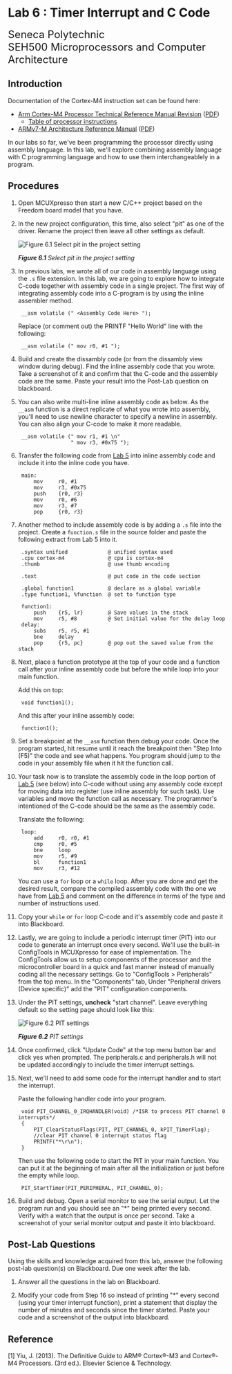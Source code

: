 # Lab 6 : Timer Interrupt and C Code

<font size="5">
Seneca Polytechnic</br>
SEH500 Microprocessors and Computer Architecture
</font>

## Introduction

Documentation of the Cortex-M4 instruction set can be found here:

- [Arm Cortex-M4 Processor Technical Reference Manual Revision](https://developer.arm.com/documentation/100166/0001) ([PDF](Cortex-M4-Proc-Tech-Ref-Manual.pdf))
    - [Table of processor instructions](https://developer.arm.com/documentation/100166/0001/Programmers-Model/Instruction-set-summary/Table-of-processor-instructions)
- [ARMv7-M Architecture Reference Manual](https://developer.arm.com/documentation/ddi0403/latest/) ([PDF](DDI0403E_e_armv7m_arm.pdf))

In our labs so far, we've been programming the processor directly using assembly language. In this lab, we'll explore combining assembly language with C programming language and how to use them interchangeablely in a program.

## Procedures

1. Open MCUXpresso then start a new C/C++ project based on the Freedom board model that you have.

1. In the new project configuration, this time, also select "pit" as one of the driver. Rename the project then leave all other settings as default.

    ![Figure 6.1 Select pit in the project setting](lab6-pit.png)

    ***Figure 6.1** Select pit in the project setting*

1. In previous labs, we wrote all of our code in assembly language using the `.s` file extension. In this lab, we are going to explore how to integrate C-code together with assembly code in a single project. The first way of integrating assembly code into a C-program is by using the inline assembler method.

        __asm volatile (" <Assembly Code Here> ");

    Replace (or comment out) the PRINTF "Hello World" line with the following:

        __asm volatile (" mov r0, #1 ");

1. Build and create the dissambly code (or from the dissambly view window during debug). Find the inline assembly code that you wrote. Take a screenshot of it and confirm that the C-code and the assembly code are the same. Paste your result into the Post-Lab question on blackboard.

1. You can also write multi-line inline assembly code as below. As the `__asm` function is a direct replicate of what you wrote into assembly, you'll need to use newline character to specify a newline in assembly. You can also align your C-code to make it more readable.

        __asm volatile (" mov r1, #1 \n"
                        " mov r3, #0x75 ");

1. Transfer the following code from [Lab 5](lab5.md) into inline assembly code and include it into the inline code you have.

        main:
            mov 	r0, #1
            mov 	r3, #0x75
            push	{r0, r3}
            mov 	r0, #6
            mov 	r3, #7
            pop     {r0, r3}

1. Another method to include assembly code is by adding a `.s` file into the project. Create a `function.s` file in the source folder and paste the following extract from Lab 5 into it.

        .syntax unified             @ unified syntax used
        .cpu cortex-m4              @ cpu is cortex-m4
        .thumb                      @ use thumb encoding

        .text                       @ put code in the code section

        .global function1           @ declare as a global variable
        .type function1, %function  @ set to function type

        function1:
            push    {r5, lr}        @ Save values in the stack
            mov     r5, #8          @ Set initial value for the delay loop
        delay:
            subs	r5, r5, #1      
            bne     delay
            pop     {r5, pc}        @ pop out the saved value from the stack

1. Next, place a function prototype at the top of your code and a function call after your inline assembly code but before the while loop into your main function.

    Add this on top:

        void function1();

    And this after your inline assembly code:

        function1();

1. Set a breakpoint at the `__asm` function then debug your code. Once the program started, hit resume until it reach the breakpoint then "Step Into (F5)" the code and see what happens. You program should jump to the code in your assembly file when it hit the function call.

1. Your task now is to translate the assembly code in the loop portion of [Lab 5](lab5.md) (see below) into C-code without using any assembly code except for moving data into register (use inline assembly for such task). Use variables and move the function call as necessary. The programmer's intentioned of the C-code should be the same as the assembly code.

    Translate the following:

        loop:
            add     r0, r0, #1
            cmp	    r0, #5
            bne     loop
            mov 	r5, #9
            bl 	    function1
            mov 	r3, #12

    You can use a `for` loop or a `while` loop. After you are done and get the desired result, compare the compiled assembly code with the one we have from [Lab 5](lab5.md) and comment on the difference in terms of the type and number of instructions used.

1. Copy your `while` or `for` loop C-code and it's assembly code and paste it into Blackboard.

1. Lastly, we are going to include a periodic interrupt timer (PIT) into our code to generate an interrupt once every second. We'll use the built-in ConfigTools in MCUXpresso for ease of implementation. The ConfigTools allow us to setup components of the processor and the microcontroller board in a quick and fast manner instead of manually coding all the necessary settings. Go to "ConfigTools > Peripherals" from the top menu. In the "Components" tab, Under "Peripheral drivers (Device specific)" add the "PIT" configuration components.

1. Under the PIT settings, **uncheck** "start channel". Leave everything default so the setting page should look like this:

    ![Figure 6.2 PIT settings](lab6-pit-settings.png)

    ***Figure 6.2** PIT settings*

1. Once confirmed, click "Update Code" at the top menu button bar and click yes when prompted. The peripherals.c and peripherals.h will not be updated accordingly to include the timer interrupt settings.

1. Next, we'll need to add some code for the interrupt handler and to start the interrupt.
    
    Paste the following handler code into your program.

        void PIT_CHANNEL_0_IRQHANDLER(void) /*ISR to process PIT channel 0 interrupts*/
        {
            PIT_ClearStatusFlags(PIT, PIT_CHANNEL_0, kPIT_TimerFlag);
            //clear PIT channel 0 interrupt status flag
            PRINTF("*\r\n");
        }

    Then use the following code to start the PIT in your main function. You can put it at the beginning of main after all the initialization or just before the empty while loop.

        PIT_StartTimer(PIT_PERIPHERAL, PIT_CHANNEL_0);

1. Build and debug. Open a serial monitor to see the serial output. Let the program run and you should see an "*" being printed every second. Verify with a watch that the output is once per second. Take a screenshot of your serial monitor output and paste it into blackboard.

## Post-Lab Questions

Using the skills and knowledge acquired from this lab, answer the following post-lab question(s) on Blackboard. Due one week after the lab.

1. Answer all the questions in the lab on Blackboard.

1. Modify your code from Step 16 so instead of printing "*" every second (using your timer interrupt function), print a statement that display the number of minutes and seconds since the timer started. Paste your code and a screenshot of the output into blackboard.

## Reference

[1] Yiu, J. (2013). The Definitive Guide to ARM® Cortex®-M3 and Cortex®-M4 Processors. (3rd ed.). Elsevier Science & Technology.